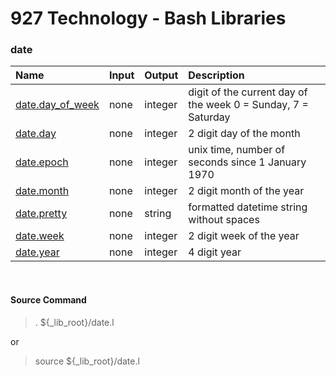 # **927 Technology - Bash Libraries**

### date

|Name|Input|Output|Description|
|:---|:-|:-|:-------------|
|[date.day_of_week](./day_of_week.f)|none|integer|digit of the current day of the week 0 = Sunday, 7 = Saturday|
|[date.day](./day.f)|none|integer|2 digit day of the month|
|[date.epoch](./epoch.f)|none|integer|unix time, number of seconds since 1 January 1970|
|[date.month](./month.f)|none|integer|2 digit month of the year|
|[date.pretty](./pretty.f)|none|string|formatted datetime string without spaces|
|[date.week](./week.f)|none|integer|2 digit week of the year|
|[date.year](./year.f)|none|integer|4 digit year|

&nbsp;
#### Source Command
> . ${_lib_root}/date.l

or

> source ${_lib_root}/date.l